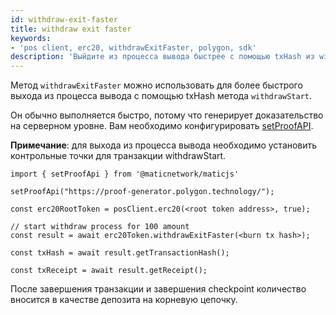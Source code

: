 ```yaml
---
id: withdraw-exit-faster
title: withdraw exit faster
keywords:
- 'pos client, erc20, withdrawExitFaster, polygon, sdk'
description: 'Выйдите из процесса вывода быстрее с помощью txHash из withdrawStart.'
---
```


Метод `withdrawExitFaster` можно использовать для более быстрого выхода из процесса вывода с помощью txHash метода `withdrawStart`.

Он обычно выполняется быстро, потому что генерирует доказательство на серверном уровне. Вам необходимо конфигурировать [setProofAPI](/docs/develop/ethereum-polygon/matic-js/set-proof-api).

**Примечание**: для выхода из процесса вывода необходимо установить контрольные точки для транзакции withdrawStart.

```
import { setProofApi } from '@maticnetwork/maticjs'

setProofApi("https://proof-generator.polygon.technology/");

const erc20RootToken = posClient.erc20(<root token address>, true);

// start withdraw process for 100 amount
const result = await erc20Token.withdrawExitFaster(<burn tx hash>);

const txHash = await result.getTransactionHash();

const txReceipt = await result.getReceipt();

```

После завершения транзакции и завершения checkpoint количество вносится в качестве депозита на корневую цепочку.
